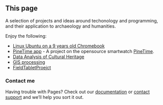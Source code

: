 ## This page

A selection of projects and ideas around techonology and programming, and their application to archaeology and humanities.

Enjoy the following:
- [Linux Ubuntu on a 9 years old Chromebook](https://codethepast.github.io/TestPage)
- [PineTime app](https://codethepast.github.io/TestPage) - A project on the opensource smartwatch [PineTime](https://wiki.pine64.org/index.php/PineTime).
- [Data Analysis of Cultural Heritage](https://codethepast.github.io/TestPage)
- [GIS processing](https://codethepast.github.io/TestPage)
- [FieldTabletProejct](https://codethepast.github.io/TestPage)

### Contact me

Having trouble with Pages? Check out our [documentation](https://docs.github.com/categories/github-pages-basics/) or [contact support](https://support.github.com/contact) and we’ll help you sort it out.

